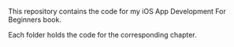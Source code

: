 This repository contains the code for my iOS App Development For Beginners book.

Each folder holds the code for the corresponding chapter.

